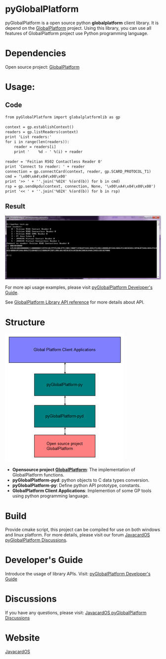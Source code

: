 # pyGlobalPlatform
pyGlobalPlatform is a open source python **globalplatform** client library. It is depend on the [GlobalPlatform](http://sourceforge.net/projects/globalplatform/) project. Using this library, you can use all features of GlobalPlatform project use Python programming language.

# Dependencies
Open source project: [GlobalPlatform](http://sourceforge.net/projects/globalplatform/)

# Usage:
## Code

    from pyGlobalPlatform import globalplatformlib as gp

    context = gp.establishContext()
    readers = gp.listReaders(context)
    print 'List readers:'
    for i in range(len(readers)):
        reader = readers[i]
        print '    %d - ' %(i) + reader

    reader = 'Feitian R502 Contactless Reader 0'
    print 'Connect to reader: ' + reader
    connection = gp.connectCard(context, reader, gp.SCARD_PROTOCOL_T1)
    cmd = '\x00\xA4\x04\x00\x00'
    print '>> ' + ''.join('%02X' %(ord(b)) for b in cmd)
    rsp = gp.sendApdu(context, connection, None, '\x00\xA4\x04\x00\x00')
    print '<< ' + ''.join('%02X' %(ord(b)) for b in rsp)

## Result
![Usage](pyGlobalPlatform-usage.png)

For more api usage examples, please visit [pyGlobalPlatform Developer's Guide](http://javacardos.com/javacardforum/viewforum.php?f=41).

See [GlobalPlatform Library API reference](http://globalplatform.sourceforge.net/apidocs/index.html) for more details about API.

# Structure
![Structure](pyGlobalPlatform.png)

- **Opensource project [GlobalPlatform](http://sourceforge.net/projects/globalplatform/)**: The implementation of GlobalPlatform functions.
- **pyGlobalPlatform-pyd**: python objects to C data types conversion.
- **pyGlobalPlatform-py**: Define python API prototype, constants.
- **GlobalPlatform Client Applications**: Implemention of some GP tools using python programming language.


# Build

Provide cmake script, this project can be compiled for use on both windows and linux platform. For more details, please visit our forum [JavacardOS pyGlobalPlatform Discussions](http://javacardos.com/javacardforum/viewforum.php?f=41).

# Developer's Guide
Introduce the usage of library APIs. Visit: [pyGlobalPlatform Developer's Guide](http://javacardos.com/javacardforum/viewforum.php?f=41)
# Discussions
If you have any questions, please visit: [JavacardOS pyGlobalPlatform Discussions](http://javacardos.com/javacardforum/viewforum.php?f=41)

# Website
[JavacardOS](http://www.javacardos.com)
